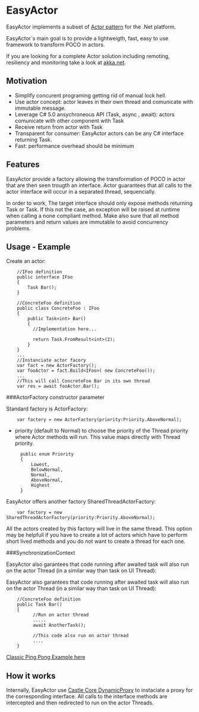 EasyActor
=========

EasyActor implements a subset of [Actor pattern](https://en.wikipedia.org/wiki/Actor_model) for the .Net platform.

EasyActor´s main goal is to provide a lightweigth, fast, easy to use framework to transform POCO in actors. 

If you are looking for a complete Actor solution including remoting, resiliency and monitoring take a look at [akka.net](http://getakka.net/).


Motivation
--------------

* Simplify concurent programing getting rid of manual lock hell.
* Use actor concept: actor leaves in their own thread and comunicate with immutable message.
* Leverage C# 5.0 ansychroneous API (Task, async , await): actors comunicate with other component with Task
* Receive return from actor with Task<T>
* Transparent for consumer: EasyActor actors can be any C# interface returning Task.
* Fast: performance overhead should be minimum

Features
--------

EasyActor provide a factory allowing the transformation of POCO in actor that are then seen trougth an interface.
Actor guarantees that all calls to the actor interface will occur in a separated thread, sequencially.

In order to work, The target interface should only expose methods returning Task or Task<T>.
If this not the case, an exception will be raised at runtime when calling a none compliant method.
Make also sure that all method parameters and return values are immutable to avoid concurrency problems.


Usage - Example
--------------

Create an actor:

		//IFoo definition
		public interface IFoo
		{
		    Task Bar();
		}
		
		//ConcreteFoo definition
		public class ConcreteFoo : IFoo
		{
		    public Task<int> Bar()
		    {
		      //Implementation here...
		      
		      return Task.FromResult<int>(2);
		    }
		}
		...
		//Instanciate actor facory
		var fact = new ActorFactory();
		var fooActor = fact.Build<IFoo>( new ConcreteFoo());
		...
		//This will call ConcreteFoo Bar in its own thread
		var res = await fooActor.Bar();
		
###ActorFactory constructor parameter

Standard factory is  ActorFactory:

		var factory = new ActorFactory(priority:Priority.AboveNormal);

* priority (default to Normal) to choose the priority of the Thread priority where Actor methods will run. This value maps directly with Thread priority.

		public enum Priority
		{
		    Lowest,
		    BelowNormal,
		    Normal,
		    AboveNormal,
		    Highest
		}
		
EasyActor offers another factory SharedThreadActorFactory:

		var factory = new SharedThreadActorFactory(priority:Priority.AboveNormal);


All the actors created by this factory will live in the same thread. This option may be helpfull if you have to create a lot of actors which have to perform short lived methods and you do not want to create a thread for each one.

###SynchronizationContext


EasyActor also garantees that code running after awaited task will also run on the actor Thread (in a similar way than task on UI Thread):		
		
EasyActor also garantees that code running after awaited task will also run on the actor Thread (in a similar way than task on UI Thread):

		//ConcreteFoo definition
		public Task Bar()
		{
		      //Run on actor thread
		      .....
		      await AnotherTask();
		      
		      //This code also run on actor thread
		      ....
		}

[Classic Ping Pong Example here](https://github.com/David-Desmaisons/EasyActor/wiki/Ping-Pong-Example)

How it works
------------
Internally, EasyActor use [Castle Core DynamicProxy](https://github.com/castleproject/Core) to instaciate a proxy for the corresponding interface.
All calls to the interface methods are intercepted and then redirected to run on the actor Threads.

